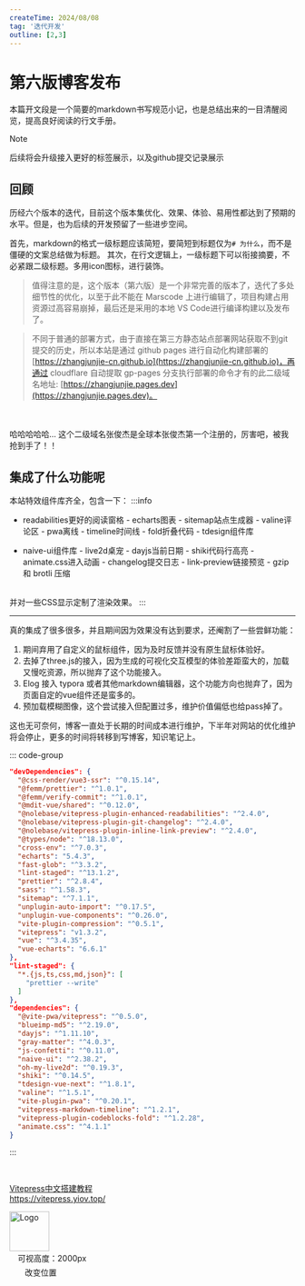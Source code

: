 ```yaml
---
createTime: 2024/08/08
tag: '迭代开发'
outline: [2,3]
---
```


# 第六版博客发布


本篇开文段是一个简要的markdown书写规范小记，也是总结出来的一目清醒阅览，提高良好阅读的行文手册。
> [!note]
> 后续将会升级接入更好的标签展示，以及github提交记录展示
>

## 回顾

历经六个版本的迭代，目前这个版本集优化、效果、体验、易用性都达到了预期的水平。但是，也为后续的开发预留了一些进步空间。

首先，markdown的格式一级标题应该简短，要简短到标题仅为`# 为什么`，而不是僵硬的文案总结做为标题。
其次，在行文逻辑上，一级标题下可以衔接摘要，不必紧跟二级标题。多用icon图标，进行装饰。


> 值得注意的是，这个版本（第六版）是一个非常完善的版本了，迭代了多处细节性的优化，以至于此不能在 Marscode 上进行编辑了，项目构建占用资源过高容易崩掉，最后还是采用的本地 VS Code进行编译构建以及发布了。

> 不同于普通的部署方式，由于直接在第三方静态站点部署网站获取不到git提交的历史，所以本站是通过 github pages 进行自动化构建部署的 [https://zhangjunjie-cn.github.io](https://zhangjunjie-cn.github.io)，再通过 cloudflare 自动提取 gp-pages 分支执行部署的命令才有的此二级域名地址: [https://zhangjunjie.pages.dev](https://zhangjunjie.pages.dev)。
<br/>
<br/>
哈哈哈哈哈... 这个二级域名张俊杰是全球本张俊杰第一个注册的，厉害吧，被我抢到手了！！

## 集成了什么功能呢

本站特效组件库齐全，包含一下：
:::info
  - readabilities更好的阅读窗格  - echarts图表  - sitemap站点生成器  - valine评论区  - pwa离线    - timeline时间线  - fold折叠代码  - tdesign组件库  

  - naive-ui组件库  - live2d桌宠  - dayjs当前日期  - shiki代码行高亮 - animate.css进入动画 - changelog提交日志  - link-preview链接预览 - gzip 和 brotli 压缩

<br/>
并对一些CSS显示定制了渲染效果。
::: 

---

真的集成了很多很多，并且期间因为效果没有达到要求，还阉割了一些尝鲜功能：
1. 期间弃用了自定义的鼠标组件，因为及时反馈并没有原生鼠标体验好。
2. 去掉了three.js的接入，因为生成的可视化交互模型的体验差距蛮大的，加载又慢吃资源，所以抛弃了这个功能接入。
3. Elog 接入 typora 或者其他markdown编辑器，这个功能方向也抛弃了，因为页面自定的vue组件还是蛮多的。
4. 预加载模糊图像，这个尝试接入但配置过多，维护价值偏低也给pass掉了。

这也无可奈何，博客一直处于长期的时间成本进行维护，下半年对网站的优化维护将会停止，更多的时间将转移到写博客，知识笔记上。


::: code-group
```json [依赖配置文件.json]
"devDependencies": {
  "@css-render/vue3-ssr": "^0.15.14",
  "@femm/prettier": "^1.0.1",
  "@femm/verify-commit": "^1.0.1",
  "@mdit-vue/shared": "^0.12.0",
  "@nolebase/vitepress-plugin-enhanced-readabilities": "^2.4.0",
  "@nolebase/vitepress-plugin-git-changelog": "^2.4.0",
  "@nolebase/vitepress-plugin-inline-link-preview": "^2.4.0",
  "@types/node": "^18.13.0",
  "cross-env": "^7.0.3",
  "echarts": "5.4.3",
  "fast-glob": "^3.3.2",
  "lint-staged": "^13.1.2",
  "prettier": "^2.8.4",
  "sass": "^1.58.3",
  "sitemap": "^7.1.1",
  "unplugin-auto-import": "^0.17.5",
  "unplugin-vue-components": "^0.26.0",
  "vite-plugin-compression": "^0.5.1",
  "vitepress": "v1.3.2",
  "vue": "^3.4.35",
  "vue-echarts": "6.6.1"
},
"lint-staged": {
  "*.{js,ts,css,md,json}": [
    "prettier --write"
  ]
},
"dependencies": {
  "@vite-pwa/vitepress": "^0.5.0",
  "blueimp-md5": "^2.19.0",
  "dayjs": "^1.11.10",
  "gray-matter": "^4.0.3",
  "js-confetti": "^0.11.0",
  "naive-ui": "^2.38.2",
  "oh-my-live2d": "^0.19.3",
  "shiki": "^0.14.5",
  "tdesign-vue-next": "^1.8.1",
  "valine": "^1.5.1",
  "vite-plugin-pwa": "^0.20.1",
  "vitepress-markdown-timeline": "^1.2.1",
  "vitepress-plugin-codeblocks-fold": "^1.2.28",
  "animate.css": "^4.1.1"
}


```
:::

<br/>
<div class="linkcard">
  <a href="https://vitepress.yiov.top/" target="_blank">
    <p class="description">Vitepress中文搭建教程<br><span>https://vitepress.yiov.top/</span></p>
    <div class="logo">
        <img alt="Logo" width="70px" height="70px" src="https://gitee.com/zhangjunjiee/article-images/raw/master/images/202405051433983.jpg" />
    </div>
  </a>
</div>


<script setup>
import { NBackTop,NCard } from 'naive-ui'
</script>

<NBackTop :right="40" />
<NBackTop :bottom="160" :right="40" :visibility-height="2000">
    <div
      style="
        width: 150px;
        height: 25px;
        line-height: 25px;
        text-align: center;
        font-size: 14px;
      "
    >
      可视高度：2000px
    </div>
  </NBackTop>

<NBackTop :right="40" :bottom="100">
    <div
      style="
        width: 110px;
        height: 25px;
        line-height: 25px;
        text-align: center;
        font-size: 14px;
      "
    >
      改变位置
    </div>
  </NBackTop>


<style module>
.carousel-img {
  margin: 0 auto;
  width: 100%;
  height: 100%;
  object-fit: cover;
}
</style>